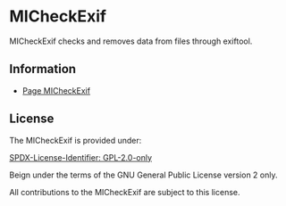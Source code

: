 # MICheckExif

MICheckExif checks and removes data from files through exiftool.

## Information

- [Page MICheckExif](https://www.mestredainfo.com.br/p/micheckexif.html)

## License

The MICheckExif is provided under:

[SPDX-License-Identifier: GPL-2.0-only](https://spdx.org/licenses/GPL-2.0-only.html)

Beign under the terms of the GNU General Public License version 2 only.

All contributions to the MICheckExif are subject to this license.
